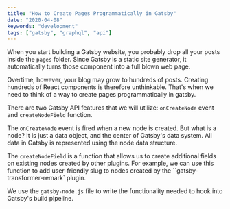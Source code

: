 ```yaml
---
title: "How to Create Pages Programmatically in Gatsby"
date: "2020-04-08"
keywords: "development"
tags: ["gatsby", "graphql", "api"]
---
```


When you start building a Gatsby website, you probably drop all your posts inside the `pages` folder. Since Gatsby is a static site generator, it automatically turns those component into a full blown web page.

Overtime, however, your blog may grow to hundreds of posts. Creating hundreds of React components is therefore unthinkable. That's when we need to think of a way to create pages programmatically in gatsby.

There are two Gatsby API features that we will utilize: `onCreateNode` event and `createNodeField` function.

The `onCreateNode` event is fired when a new node is created. But what is a node? It is just a data object, and the center of Gatsby's data system. All data in Gatsby is represented using the node data structure.

The `createNodeField` is a function that allows us to create additional fields on existing nodes created by other plugins. For example, we can use this function to add user-friendly slug to nodes created by the ``gatsby-transformer-remark` plugin.

We use the `gatsby-node.js` file to write the functionality needed to hook into Gatsby's build pipeline.

